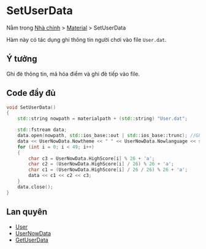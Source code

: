 # **SetUserData**

Nằm trong [Nhà chính](../Introduce.md) > [Material](../Material.md) > SetUserData

Hàm này có tác dụng ghi thông tin người chơi vào file `User.dat`.

## Ý tưởng

Ghi đè thông tin, mã hóa điểm và ghi đè tiếp vào file.

## Code đầy đủ

```cpp
void SetUserData()
{
    std::string nowpath = materialpath + (std::string) "User.dat";

    std::fstream data;
    data.open(nowpath, std::ios_base::out | std::ios_base::trunc); //Ghi de
    data << UserNowData.Nowtheme << " " << UserNowData.Nowlanguage << std::endl;
    for (int i = 0; i < 49; i++)
    {
        char c3 = UserNowData.HighScore[i] % 26 + 'a';
        char c2 = (UserNowData.HighScore[i] / 26) % 26 + 'a';
        char c1 = (UserNowData.HighScore[i] / 26 / 26) % 26 + 'a';
        data << c1 << c2 << c3;
    }
    data.close();
}
```

## Lan quyên

- [User](File/User.md)
- [UserNowData](../Material.md#UserNowData)
- [GetUserData](GetUserData.md)
